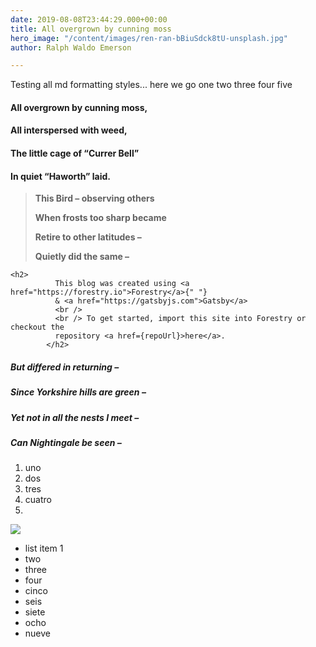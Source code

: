 ```yaml
---
date: 2019-08-08T23:44:29.000+00:00
title: All overgrown by cunning moss
hero_image: "/content/images/ren-ran-bBiuSdck8tU-unsplash.jpg"
author: Ralph Waldo Emerson

---
```

Testing all md formatting styles... here we go one two three four five

#### All overgrown by cunning moss,

#### All interspersed with weed,

#### The little cage of “Currer Bell”

#### In quiet “Haworth” laid.

> **This Bird – observing others**
>
> **When frosts too sharp became**
>
> **Retire to other latitudes –**
>
> **Quietly did the same –**

    <h2>
              This blog was created using <a href="https://forestry.io">Forestry</a>{" "}
              & <a href="https://gatsbyjs.com">Gatsby</a>
              <br />
              <br /> To get started, import this site into Forestry or checkout the
              repository <a href={repoUrl}>here</a>.
            </h2>

##### But differed in returning –

##### Since Yorkshire hills are green –

##### Yet not in all the nests I meet –

##### Can Nightingale be seen –

1. uno
2. dos
3. tres
4. cuatro
5. 

![](/src/content/images/sharon-mccutcheon-Th_WZMUPnO4-unsplash.jpg)

* list item 1
* two
* three
* four
* cinco
* seis
* siete
* ocho
* nueve